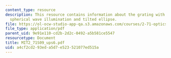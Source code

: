 ```yaml
---
content_type: resource
description: This resource contains information about the grating with tilted plane,
  spherical wave illumination and tilted ellipse.
file: https://ol-ocw-studio-app-qa.s3.amazonaws.com/courses/2-71-optics-spring-2009/a4cf2cd293eda5d7e523521077ed515a_MIT2_71S09_ups6.pdf
file_type: application/pdf
parent_uid: 9e91e110-cd2b-2d2c-0492-a5b581ce5547
resourcetype: Document
title: MIT2_71S09_ups6.pdf
uid: a4cf2cd2-93ed-a5d7-e523-521077ed515a
---
```

